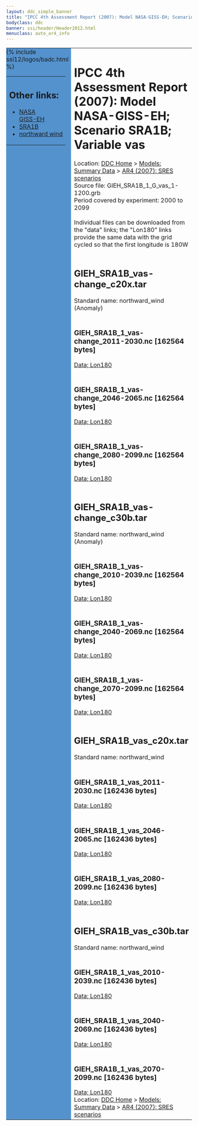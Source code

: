 ```yaml
---
layout: ddc_simple_banner
title: "IPCC 4th Assessment Report (2007): Model NASA-GISS-EH; Scenario SRA1B; Variable vas"
bodyclass: ddc
banner: ssi/header/Header2012.html
menuclass: auto_ar4_info
---
```



<table width="100%" border="0" cellspacing="0" cellpadding="0" style="border-collapse: collapse;">
<tr style="margin:0;padding:0;border:0;">
<td style="margin:0;padding:0;border:0;height:1pt;width:150pt;background:#5492CD;" valign="top" >

<div id="lh-col2" class="auto_ar4_info">
<table class="menumain" bgcolor="#5492CD" cellspacing="0" width="100%" border="0">
<tr><td>
<h2> Other links:</h2>
<ul>
<li><a href="/auto/ar4/model-NASA-GISS-EH.html">NASA<br/>GISS-EH</a></li>
<li><a href="/auto/ar4/scenario-SRA1B.html">SRA1B</a></li>
<li><a href="/auto/ar4/var-northward_wind.html">northward wind</a></li>
</ul>
</td></tr>
{% include ssi12/logos/badc.html %}
</table>
</div>
</td>
<td><h1>IPCC 4th Assessment Report (2007): Model NASA-GISS-EH; Scenario SRA1B; Variable vas</h1>

<!-- Breadcrumb1 -->
<div id="breadcrumb1" align="left">
Location: <a href="/index.html">DDC Home</a> > <a href="/sim/gcm_clim/">Models: Summary Data</a>
> <a href="/sim/gcm_clim/SRES_AR4/index.html">AR4 (2007): SRES scenarios</a>
</div>
<!-- End of Breadcrumb1 -->Source file: GIEH_SRA1B_1_G_vas_1-1200.grb
<br/>
Period covered by experiment: 2000 to 2099<br/>
<br/>Individual files can be downloaded from the "data" links; the "Lon180" links provide the same data
         with the grid cycled so that the first longitude is 180W<br/>
<br/><h2>GIEH_SRA1B_vas-change_c20x.tar</h2>
Standard name: northward_wind (Anomaly)<br>
<br/><h3>GIEH_SRA1B_1_vas-change_2011-2030.nc [162564 bytes]</h3>
<a href="/cgi-bin/downl/ar4_nc/vas/GIEH_SRA1B_1_vas-change_2011-2030.nc">Data; </a><a href="/cgi-bin/downl/ar4_nc/vas/GIEH_SRA1B_1_vas-change_2011-2030.cyto180.nc"> Lon180</a><br/>
<br/><h3>GIEH_SRA1B_1_vas-change_2046-2065.nc [162564 bytes]</h3>
<a href="/cgi-bin/downl/ar4_nc/vas/GIEH_SRA1B_1_vas-change_2046-2065.nc">Data; </a><a href="/cgi-bin/downl/ar4_nc/vas/GIEH_SRA1B_1_vas-change_2046-2065.cyto180.nc"> Lon180</a><br/>
<br/><h3>GIEH_SRA1B_1_vas-change_2080-2099.nc [162564 bytes]</h3>
<a href="/cgi-bin/downl/ar4_nc/vas/GIEH_SRA1B_1_vas-change_2080-2099.nc">Data; </a><a href="/cgi-bin/downl/ar4_nc/vas/GIEH_SRA1B_1_vas-change_2080-2099.cyto180.nc"> Lon180</a><br/>
<br/><h2>GIEH_SRA1B_vas-change_c30b.tar</h2>
Standard name: northward_wind (Anomaly)<br>
<br/><h3>GIEH_SRA1B_1_vas-change_2010-2039.nc [162564 bytes]</h3>
<a href="/cgi-bin/downl/ar4_nc/vas/GIEH_SRA1B_1_vas-change_2010-2039.nc">Data; </a><a href="/cgi-bin/downl/ar4_nc/vas/GIEH_SRA1B_1_vas-change_2010-2039.cyto180.nc"> Lon180</a><br/>
<br/><h3>GIEH_SRA1B_1_vas-change_2040-2069.nc [162564 bytes]</h3>
<a href="/cgi-bin/downl/ar4_nc/vas/GIEH_SRA1B_1_vas-change_2040-2069.nc">Data; </a><a href="/cgi-bin/downl/ar4_nc/vas/GIEH_SRA1B_1_vas-change_2040-2069.cyto180.nc"> Lon180</a><br/>
<br/><h3>GIEH_SRA1B_1_vas-change_2070-2099.nc [162564 bytes]</h3>
<a href="/cgi-bin/downl/ar4_nc/vas/GIEH_SRA1B_1_vas-change_2070-2099.nc">Data; </a><a href="/cgi-bin/downl/ar4_nc/vas/GIEH_SRA1B_1_vas-change_2070-2099.cyto180.nc"> Lon180</a><br/>
<br/><h2>GIEH_SRA1B_vas_c20x.tar</h2>
Standard name: northward_wind<br>
<br/><h3>GIEH_SRA1B_1_vas_2011-2030.nc [162436 bytes]</h3>
<a href="/cgi-bin/downl/ar4_nc/vas/GIEH_SRA1B_1_vas_2011-2030.nc">Data; </a><a href="/cgi-bin/downl/ar4_nc/vas/GIEH_SRA1B_1_vas_2011-2030.cyto180.nc"> Lon180</a><br/>
<br/><h3>GIEH_SRA1B_1_vas_2046-2065.nc [162436 bytes]</h3>
<a href="/cgi-bin/downl/ar4_nc/vas/GIEH_SRA1B_1_vas_2046-2065.nc">Data; </a><a href="/cgi-bin/downl/ar4_nc/vas/GIEH_SRA1B_1_vas_2046-2065.cyto180.nc"> Lon180</a><br/>
<br/><h3>GIEH_SRA1B_1_vas_2080-2099.nc [162436 bytes]</h3>
<a href="/cgi-bin/downl/ar4_nc/vas/GIEH_SRA1B_1_vas_2080-2099.nc">Data; </a><a href="/cgi-bin/downl/ar4_nc/vas/GIEH_SRA1B_1_vas_2080-2099.cyto180.nc"> Lon180</a><br/>
<br/><h2>GIEH_SRA1B_vas_c30b.tar</h2>
Standard name: northward_wind<br>
<br/><h3>GIEH_SRA1B_1_vas_2010-2039.nc [162436 bytes]</h3>
<a href="/cgi-bin/downl/ar4_nc/vas/GIEH_SRA1B_1_vas_2010-2039.nc">Data; </a><a href="/cgi-bin/downl/ar4_nc/vas/GIEH_SRA1B_1_vas_2010-2039.cyto180.nc"> Lon180</a><br/>
<br/><h3>GIEH_SRA1B_1_vas_2040-2069.nc [162436 bytes]</h3>
<a href="/cgi-bin/downl/ar4_nc/vas/GIEH_SRA1B_1_vas_2040-2069.nc">Data; </a><a href="/cgi-bin/downl/ar4_nc/vas/GIEH_SRA1B_1_vas_2040-2069.cyto180.nc"> Lon180</a><br/>
<br/><h3>GIEH_SRA1B_1_vas_2070-2099.nc [162436 bytes]</h3>
<a href="/cgi-bin/downl/ar4_nc/vas/GIEH_SRA1B_1_vas_2070-2099.nc">Data; </a><a href="/cgi-bin/downl/ar4_nc/vas/GIEH_SRA1B_1_vas_2070-2099.cyto180.nc"> Lon180</a><br/>
<!-- Breadcrumb2 -->
<div id="breadcrumb2" align="left">
Location: <a href="/index.html">DDC Home</a> > <a href="/sim/gcm_clim/">Models: Summary Data</a>
> <a href="/sim/gcm_clim/SRES_AR4/index.html">AR4 (2007): SRES scenarios</a>
</div>
<!-- End of Breadcrumb2 --></td></tr></table>
